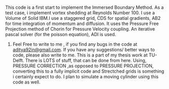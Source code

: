 This code is a first start to implement the Immersed Boundary Method. As a test case, i implement vortex shedding at Reynolds Number 100. I use a Volume of Solid IBM.I use a staggered grid, CDS for spatial gradients, AB2 for time integration of momentum and diffusion. It uses the Pressure Free Projection method of Chorin for Pressure Velocity coupling. An iterative pascal solver (for the poisson equation), ADI is used.

1. Feel Free to write to me , if you find any bugs in the code at aditya92in@gmail.com. If you have any suggestions/ better ways to code, please also write to me. This is a part of my thesis work at TU-Delft. There is LOTS of stuff, that can be done from here. Using, PRESSURE CORRECTION ,as opposed to PRESSURE PROJECTION, converting this to a fully implicit code and Strectched grids is something i certainly expect to do.
I plan to simulate a moving cylinder using this code as well. 

